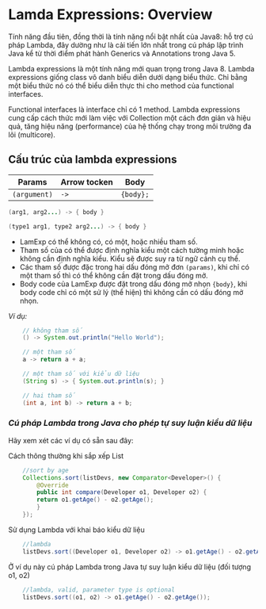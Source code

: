 
# Lamda Expressions: Overview

Tính năng đầu tiên, đồng thời là tính năng nổi bật nhất của Java8: hỗ trợ cú pháp Lambda,  đây dường như là cải tiến lớn nhất trong cú pháp lập trình Java kể từ thời điểm phát hành Generics  và Annotations trong Java 5.

Lambda expressions là một tính năng mới quan trọng trong Java 8. Lambda expressions giống class vô danh biểu diễn dưới dạng biểu thức. Chỉ bằng một biểu thức nó có thể biểu diễn thực thi cho method của functional interfaces. 

Functional interfaces là interface chỉ có 1 method. Lambda expressions cung cấp cách thức mới làm việc với Collection một cách đơn giản và hiệu quả, tăng hiệu năng (performance) của hệ thống chạy trong môi trường đa lõi (multicore).

## Cấu trúc của lambda expressions

| Params        | Arrow tocken | Body |
| --------------| ------------ | ---- |
| `(argument)`  | `->` | `{body};` |

```Java
(arg1, arg2...) -> { body }

(type1 arg1, type2 arg2...) -> { body }
```

- LamExp có thể không có, có một, hoặc nhiều tham số. 
- Tham số của có thể được định nghĩa kiểu một cách tường minh hoặc không cần định nghĩa kiểu. Kiểu sẽ được suy ra từ ngữ cảnh cụ thể.
- Các tham số được đặc trong hai dấu đóng mở đơn `(params)`, khi chỉ có một tham số thì có thể không cần đặt trong dấu đóng mở. 
- Body code của LamExp được đặt trong dấu đóng mở nhọn `{body}`, khi body code chỉ có một sử lý (thể hiện) thì không cần có dấu đóng mở nhọn.

*Ví dụ:*
```Java
    // không tham số
    () -> System.out.println("Hello World");

    // một tham số
    a -> return a + a;

    // một tham số với kiểu dữ liệu
    (String s) -> { System.out.println(s); }

    // hai tham số
    (int a, int b) -> return a + b;
```


### *Cú pháp Lambda trong Java cho phép tự suy luận kiểu dữ liệu*
Hãy xem xét các ví dụ có sẵn sau đây:

Cách thông thường khi sắp xếp List
```java
    //sort by age
    Collections.sort(listDevs, new Comparator<Developer>() {
        @Override
        public int compare(Developer o1, Developer o2) {
	    return o1.getAge() - o2.getAge();
        }
    });
```

Sử dụng Lambda với khai báo kiểu dữ liệu
```java
    //lambda
    listDevs.sort((Developer o1, Developer o2) -> o1.getAge() - o2.getAge());
```

Ở ví dụ này cú pháp Lambda trong Java tự suy luận kiểu dữ liệu (đối tượng o1, o2)
```java
    //lambda, valid, parameter type is optional
    listDevs.sort((o1, o2) -> o1.getAge() - o2.getAge());
```

